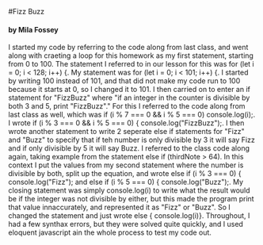 #Fizz Buzz

#### by Mila Fossey

I started my code by referring to the code along from last class, and went along with craeting a loop for this homework as my first statement, starting from 0 to 100. The statement I referred to in our lesson for this was for (let i = 0; i < 128; i++) {. My statement was for (let i = 0; i < 101; i++) {. I started by writing 100 instead of 101, and that did not make my code run to 100 because it starts at 0, so I changed it to 101. I then carried on to enter an if statement for "FizzBuzz" where "if an integer in the counter is divisible by both 3 and 5, print "FizzBuzz"." For this I referred to the code along from last class as well, which was if (i % 7 === 0 && i % 5 === 0) console.log(i);. I wrote if (i % 3 === 0 && i % 5 === 0) { console.log("FizzBuzz");. I then wrote another statement to write 2 seperate else if statements for "Fizz" and "Buzz" to specify that if teh number is only divisible by 3 it will say Fizz and if only divisible by 5 it will say Buzz. I referred to the class code along again, taking example from the statement else if (thirdNote > 64). In this context I put the values from my second statement where the number is divisible by both, split up the equation, and wrote else if (i % 3 === 0) { console.log("Fizz"); and else if (i % 5 === 0) { console.log("Buzz");. My closing statement was simply console.log(i) to write what the result would be if the integer was not divisible by either, but this made the program print that value innaccurately, and represented it as "Fizz" or "Buzz". So I changed the statement and just wrote  else { console.log(i)}. Throughout, I had a few synthax errors, but they were solved quite quickly, and I used eloquent javascript ain the whole process to test my code out.